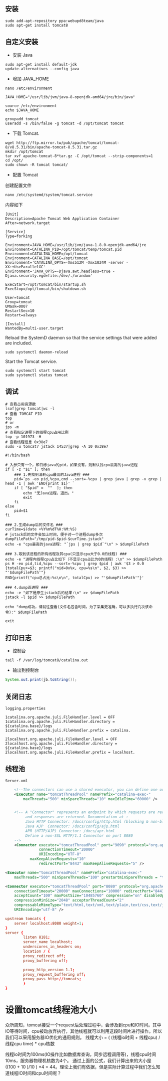 ## 安装

```shell
sudo add-apt-repository ppa:webupd8team/java
sudo apt-get install tomcat8
```

## 自定义安装

* 安装 Java

```shell
sudo apt-get install default-jdk 
update-alternatives --config java 
```

* 增加 JAVA_HOME

```shell
nano /etc/environment
```
`JAVA_HOME="/usr/lib/jvm/java-8-openjdk-amd64/jre/bin/java"`
 
```shell
source /etc/environment
echo $JAVA_HOME 
```

```shell
groupadd tomcat
useradd -s /bin/false -g tomcat -d /opt/tomcat tomcat
```
 

*  下载 Tomcat.

```shell
wget http://ftp.mirror.tw/pub/apache/tomcat/tomcat-8/v8.5.31/bin/apache-tomcat-8.5.31.tar.gz
mkdir /opt/tomcat
tar xvf apache-tomcat-8*tar.gz -C /opt/tomcat --strip-components=1
cd /opt/
sudo chown -R tomcat tomcat/
```

* 配置 Tomcat

创建配置文件
```shell
nano /etc/systemd/system/tomcat.service 
```
内容如下
```text
[Unit]
Description=Apache Tomcat Web Application Container
After=network.target

[Service]
Type=forking

Environment=JAVA_HOME=/usr/lib/jvm/java-1.8.0-openjdk-amd64/jre
Environment=CATALINA_PID=/opt/tomcat/temp/tomcat.pid
Environment=CATALINA_HOME=/opt/tomcat
Environment=CATALINA_BASE=/opt/tomcat
Environment='CATALINA_OPTS=-Xms512M -Xmx1024M -server -XX:+UseParallelGC'
Environment='JAVA_OPTS=-Djava.awt.headless=true -Djava.security.egd=file:/dev/./urandom'

ExecStart=/opt/tomcat/bin/startup.sh
ExecStop=/opt/tomcat/bin/shutdown.sh

User=tomcat
Group=tomcat
UMask=0007
RestartSec=10
Restart=always

[Install]
WantedBy=multi-user.target
```
Reload the SystemD daemon so that the service settings that were added are included.
```shell
sudo systemctl daemon-reload
```
Start the Tomcat service.
```shell
sudo systemctl start tomcat
sudo systemctl status tomcat 
```

## 调试

```shell
# 查看占用资源数
lsof|grep tomcat|wc -l
# 查看 TOMCAT PID
top
# or
jps -m
# 查看指定进程下的线程cpu占用比例
top -p 101973 -H
# 查看线程信息 0x38e7
sudo -u tomcat7 jstack 14537|grep -A 10 0x38e7
```

```shell
#!/bin/bash  

# 入参只有一个，即目标java的pid，如果没有，则默认找cpu最高的java进程  
if [ -z "$1" ]; then  
    ### 1.先找到消耗cpu最高的Java进程 ###  
    pid=`ps -eo pid,%cpu,cmd --sort=-%cpu | grep java | grep -v grep | head -1 | awk 'END{print $1}' `  
    if [ "$pid" =  ""  ]; then  
	    echo "无Java进程，退出。"  
	    exit  
    fi  
else  
    pid=$1  
fi  

### 2.生成dump后的文件名 ###  
curTime=$(date +%Y%m%dT%H:%M:%S)  
# jstack后的文件会加上时间，便于对一个进程dump多次  
dumpFilePath="/tmp/pid-$pid-$curTime.jstack"  
echo -e "cpu最高的java进程: "`jps | grep $pid`"\n" > $dumpFilePath  

### 3.取到该进程的所有线程及其cpu(只显示cpu大于0.0的线程) ###  
echo -e "进程内线程cpu占比如下（不显示cpu占比为0的线程）:\n" >> $dumpFilePath  
ps H -eo pid,tid,%cpu --sort=-%cpu | grep $pid | awk '$3 > 0.0 {totalCpu+=$3; printf("nid=0x%x, cpu=%s\n", $2, $3) >> "'$dumpFilePath'"}  
END{printf("cpu总占比:%s\n\n", totalCpu) >> "'$dumpFilePath'"}'  

### 4.dump该进程 ###  
echo -e "如下是原生jstack后的结果:\n" >> $dumpFilePath  
jstack -l $pid >> $dumpFilePath  

echo "dump成功，请前往查看(文件名包含时间，为了采集更准确，可以多执行几次该命令):" $dumpFilePath  

exit
```

## 打印日志

* 控制台
```shell
tail -f /var/log/tomcat8/catalina.out
```

* 输出到控制台
```java
System.out.print(jb.toString());
```
## 关闭日志

`logging.properties`
```text
1catalina.org.apache.juli.FileHandler.level = OFF
1catalina.org.apache.juli.FileHandler.directory = ${catalina.base}/logs
1catalina.org.apache.juli.FileHandler.prefix = catalina.

2localhost.org.apache.juli.FileHandler.level = OFF
2localhost.org.apache.juli.FileHandler.directory = ${catalina.base}/logs
2localhost.org.apache.juli.FileHandler.prefix = localhost.
```

## 线程池

`Server.xml`
```xml
    <!--The connectors can use a shared executor, you can define one or more named thread pools-->
    <Executor name="tomcatThreadPool" namePrefix="catalina-exec-"
        maxThreads="500" minSpareThreads="10" maxIdleTime="60000" />


    <!-- A "Connector" represents an endpoint by which requests are received
         and responses are returned. Documentation at :
         Java HTTP Connector: /docs/config/http.html (blocking & non-blocking)
         Java AJP  Connector: /docs/config/ajp.html
         APR (HTTP/AJP) Connector: /docs/apr.html
         Define a non-SSL HTTP/1.1 Connector on port 8080
    -->
    <Connector executor="tomcatThreadPool" port="9090" protocol="org.apache.coyote.http11.Http11NioProtocol"
               connectionTimeout="20000"
               URIEncoding="UTF-8"
	       maxKeepAliveRequests="10"
               redirectPort="8443" maxKeepAliveRequests="5" />

<Executor name="tomcatThreadPool" namePrefix="catalina-exec-" 
	maxThreads="500" minSpareThreads="100" prestartminSpareThreads = "true" maxQueueSize = "100" />

<Connector executor="tomcatThreadPool" port="8080" protocol="org.apache.coyote.http11.Http11Nio2Protocol" 
	connectionTimeout="20000" maxConnections="10000" redirectPort="8443" enableLookups="false" 
	acceptCount="100" maxPostSize="10485760" compression="on" disableUploadTimeout="true" 
	compressionMinSize="2048" acceptorThreadCount="2" 
	compressableMimeType="text/html,text/xml,text/plain,text/css,text/javascript,application/javascript" 
	URIEncoding="utf-8" />
```

```conf
upstream tomcats {
    server localhost:8080 weight=1;
}
server {
        listen 8181;
        server_name localhost;
        underscores_in_headers on;
        location / {
		proxy_redirect off;
		proxy_buffering off;

		proxy_http_version 1.1;
		proxy_request_buffering off;
		proxy_pass http://tomcats;
        }
}
```

# 设置tomcat线程池大小

众所周知，tomcat接受一个request后处理过程中，会涉及到cpu和IO时间。其中IO等待时间，cpu被动放弃执行，其他线程就可以利用这段时间片进行操作。所以我们可以采用服务器IO优化的通用规则。
线程大小 = ( (线程io时间 + 线程cpu) / 线程cpu time) * cpu核数

线程io时间为100ms(IO操作比如数据库查询，同步远程调用等)，线程cpu时间10ms，服务器物理机核数为4个。
通过上面的公式，我们计算出来的大小是 ((100 + 10 )/10 ) *4 = 44。理论上我们有依据，但是实际计算过程中我们怎么知道线程IO时间和cpu时间呢？